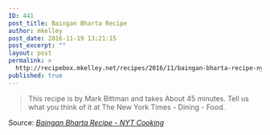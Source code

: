```yaml
---
ID: 441
post_title: Baingan Bharta Recipe
author: mkelley
post_date: 2016-11-19 13:21:15
post_excerpt: ""
layout: post
permalink: >
  http://recipebox.mkelley.net/recipes/2016/11/baingan-bharta-recipe-nyt-cooking/
published: true
---
```

<blockquote>This recipe is by Mark Bittman and takes About 45 minutes. Tell us what you think of it at The New York Times - Dining - Food.</blockquote>
Source: <em><a href="http://cooking.nytimes.com/recipes/1014830-baingan-bharta">Baingan Bharta Recipe - NYT Cooking</a></em>
